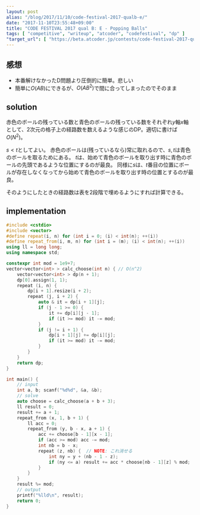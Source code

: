 ```yaml
---
layout: post
alias: "/blog/2017/11/10/code-festival-2017-qualb-e/"
date: "2017-11-10T23:55:48+09:00"
title: "CODE FESTIVAL 2017 qual B: E - Popping Balls"
tags: [ "competitive", "writeup", "atcoder", "codefestival", "dp" ]
"target_url": [ "https://beta.atcoder.jp/contests/code-festival-2017-qualb/tasks/code_festival_2017_qualb_e" ]
---
```


## 感想

-   本番解けなかったD問題より圧倒的に簡単。悲しい
-   簡単に$O(AB)$にできるが、$O(AB^2)$で間に合ってしまったのでそのまま

## solution

赤色のボールの残っている数と青色のボールの残っている数をそれぞれ$y$軸$x$軸として、$2$次元の格子上の経路数を数えるような感じのDP。適切に書けば$O(N^2)$。

$s \lt t$としてよい。
赤色のボールは(残っているなら)常に取れるので、$s, t$は青色のボールを取るためにある。
$t$は、始めて青色のボールを取り出す時に青色のボールの先頭であるような位置にするのが最良。
同様に$s$は、$t$番目の位置にボールが存在しなくなってから始めて青色のボールを取り出す時の位置とするのが最良。

そのようにしたときの経路数は表を$2$段階で埋めるようにすれば計算できる。

## implementation

``` c++
#include <cstdio>
#include <vector>
#define repeat(i, n) for (int i = 0; (i) < int(n); ++(i))
#define repeat_from(i, m, n) for (int i = (m); (i) < int(n); ++(i))
using ll = long long;
using namespace std;

constexpr int mod = 1e9+7;
vector<vector<int> > calc_choose(int n) { // O(n^2)
    vector<vector<int> > dp(n + 1);
    dp[0].assign(1, 1);
    repeat (i, n) {
        dp[i + 1].resize(i + 2);
        repeat (j, i + 2) {
            auto & it = dp[i + 1][j];
            if (j - 1 >= 0) {
                it += dp[i][j - 1];
                if (it >= mod) it -= mod;
            }
            if (j != i + 1) {
                dp[i + 1][j] += dp[i][j];
                if (it >= mod) it -= mod;
            }
        }
    }
    return dp;
}

int main() {
    // input
    int a, b; scanf("%d%d", &a, &b);
    // solve
    auto choose = calc_choose(a + b + 3);
    ll result = 0;
    result += a + 1;
    repeat_from (x, 1, b + 1) {
        ll acc = 0;
        repeat_from (y, b - x, a + 1) {
            acc += choose[b - 1][x - 1];
            if (acc >= mod) acc -= mod;
            int nb = b - x;
            repeat (z, nb) {  // NOTE: これ消せる
                int ny = y + (nb - 1 - z);
                if (ny <= a) result += acc * choose[nb - 1][z] % mod;
            }
        }
    }
    result %= mod;
    // output
    printf("%lld\n", result);
    return 0;
}
```
